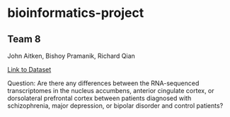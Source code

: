 # bioinformatics-project

## Team 8
John Aitken, Bishoy Pramanik, Richard Qian

[Link to Dataset](https://www.refine.bio/experiments/SRP073813/rna-sequencing-of-human-post-mortem-brain-tissues)

Question: Are there any differences between the RNA-sequenced transcriptomes in the nucleus accumbens, anterior cingulate cortex, or dorsolateral prefrontal cortex between patients diagnosed with schizophrenia, major depression, or bipolar disorder and control patients?
